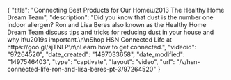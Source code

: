 {
    "title": "Connecting Best Products for Our Home\u2013 The Healthy Home Dream Team",
    "description": "Did you know that dust is the number one indoor allergen?  Ron and Lisa Beres  also known as the Healthy Home Dream Team discuss tips and tricks for reducing dust in your house and why it\u2019s important.\n\nShop HSN Connected Life at https:\/\/goo.gl\/sjTNLP\n\nLearn how to get connected.",
    "videoid": "97264520",
    "date_created": "1497033658",
    "date_modified": "1497546403",
    "type": "captivate",
    "layout": "video",
    "url": "\/v\/hsn-connected-life-ron-and-lisa-beres-pt-3\/97264520"
}